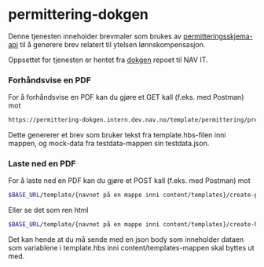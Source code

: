 # permittering-dokgen

Denne tjenesten inneholder brevmaler som brukes av [permitteringsskjema-api](https://github.com/navikt/permitteringsskjema-api) til å generere brev relatert til ytelsen lønnskompensasjon.

Oppsettet for tjenesten er hentet fra [dokgen](https://github.com/navikt/dokgen) repoet til NAV IT.

### Forhåndsvise en PDF

For å forhåndsvise en PDF kan du gjøre et GET kall (f.eks. med Postman) mot

```bash
https://permittering-dokgen.intern.dev.nav.no/template/permittering/preview-pdf/testdata
```
Dette genererer et brev som bruker tekst fra template.hbs-filen inni mappen, og mock-data fra testdata-mappen sin testdata.json.

### Laste ned en PDF

For å laste ned en PDF kan du gjøre et POST kall (f.eks. med Postman) mot

```bash
$BASE_URL/template/{navnet på en mappe inni content/templates}/create-pdf
```

Eller se det som ren html

```bash
$BASE_URL/template/{navnet på en mappe inni content/templates}/create-html
```

Det kan hende at du må sende med en json body som inneholder dataen som variablene i template.hbs inni content/templates-mappen skal byttes ut med.